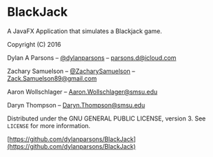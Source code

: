 # BlackJack

A JavaFX Application that simulates a Blackjack game.


Copyright (C) 2016

Dylan A Parsons – [@dylanparsons](https://github.com/dylanparsons) – parsons.d@icloud.com

Zachary Samuelson  – [@ZacharySamuelson](https://github.com/ZacharySamuelson) – Zack.Samuelson89@gmail.com

Aaron Wollschlager – Aaron.Wollschlager@smsu.edu

Daryn Thompson – Daryn.Thompson@smsu.edu

Distributed under the  GNU GENERAL PUBLIC LICENSE, version 3. See ``LICENSE`` for more information.

[https://github.com/dylanparsons/BlackJack](https://github.com/dylanparsons/BlackJack)
